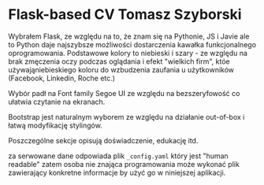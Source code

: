 # Flask-based CV Tomasz Szyborski

Wybrałem Flask, ze względu na to, że znam się na Pythonie, JS i Javie ale to Python daje najszybsze
możliwości dostarczenia kawałka funkcjonalnego oprogramowania.
Podstawowe kolory to niebieski i szary - ze względu na brak zmęczenia oczy podczas oglądania
i efekt "wielkich firm", któe używająniebieskiego koloru do wzbudzenia zaufania u użytkowników (Facebook, Linkedin, Roche etc.)

Wybór padł na Font family Segoe UI ze względu na bezszeryfowość co ułatwia czytanie na ekranach.

Bootstrap jest naturalnym wyborem ze względu na działanie out-of-box i łatwą modyfikację stylingów.

Poszczególne sekcje opisują doświadczenie, edukację itd.

za serwowane dane odpowiada plik `_config.yaml` który jest "human readable"
zatem osoba nie znająca programowania może wykonać plik zawierający konkretne informacje
by użyć go w niniejszej aplikacji.

